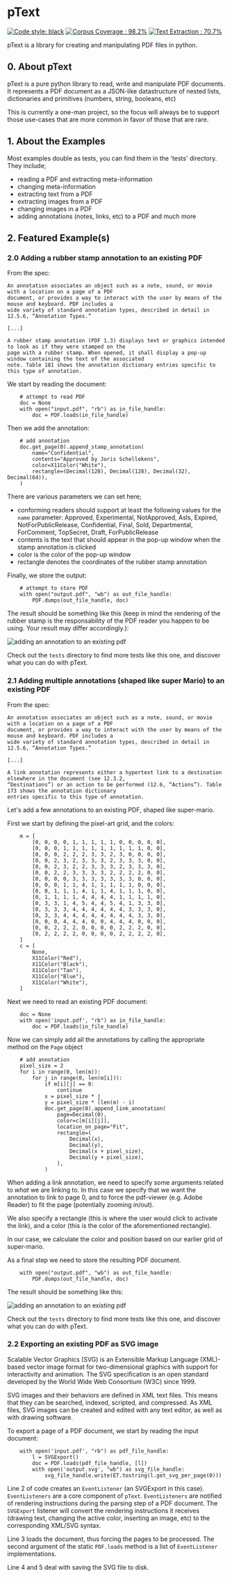 
# pText

[![Code style: black](https://img.shields.io/badge/code%20style-black-000000.svg)](https://github.com/psf/black)
[![Corpus Coverage : 98.2%](https://img.shields.io/badge/corpus%20coverage-98.2%25-green)]()
[![Text Extraction : 70.7%](https://img.shields.io/badge/text%20extraction-70.7%25-orange)]()

pText is a library for creating and manipulating PDF files in python.

## 0. About pText

pText is a pure python library to read, write and manipulate PDF documents. It represents a PDF document as a JSON-like datastructure of nested lists, dictionaries and primitives (numbers, string, booleans, etc)

This is currently a one-man project, so the focus will always be to support those use-cases that are more common in favor of those that are rare.

## 1. About the Examples

Most examples double as tests, you can find them in the 'tests' directory.  
They include; 
- reading a PDF and extracting meta-information
- changing meta-information  
- extracting text from a PDF
- extracting images from a PDF
- changing images in a PDF
- adding annotations (notes, links, etc) to a PDF
 and much more
 
## 2. Featured Example(s)

### 2.0 Adding a rubber stamp annotation to an existing PDF

From the spec:

    An annotation associates an object such as a note, sound, or movie with a location on a page of a PDF
    document, or provides a way to interact with the user by means of the mouse and keyboard. PDF includes a
    wide variety of standard annotation types, described in detail in 12.5.6, “Annotation Types.”

    [...]

    A rubber stamp annotation (PDF 1.3) displays text or graphics intended to look as if they were stamped on the
    page with a rubber stamp. When opened, it shall display a pop-up window containing the text of the associated
    note. Table 181 shows the annotation dictionary entries specific to this type of annotation.

We start by reading the document:   

        # attempt to read PDF
        doc = None
        with open("input.pdf", "rb") as in_file_handle:
            doc = PDF.loads(in_file_handle)

Then we add the annotation:

        # add annotation
        doc.get_page(0).append_stamp_annotation(
            name="Confidential",
            contents="Approved by Joris Schellekens",
            color=X11Color("White"),
            rectangle=(Decimal(128), Decimal(128), Decimal(32), Decimal(64)),
        )

There are various parameters we can set here; 
- conforming readers should support at least the following values for the `name` parameter: Approved, Experimental, NotApproved, AsIs, Expired, NotForPublicRelease, Confidential, Final, Sold, Departmental, ForComment, TopSecret, Draft, ForPublicRelease
- contents is the text that should appear in the pop-up window when the stamp annotation is clicked
- color is the color of the pop-up window
- rectangle denotes the coordinates of the rubber stamp annotation

Finally, we store the output:

        # attempt to store PDF
        with open("output.pdf", "wb") as out_file_handle:
            PDF.dumps(out_file_handle, doc)


The result should be something like this (keep in mind the rendering of the rubber stamp is the responsability of the PDF reader you happen to be using. Your result may differ accordingly.):

![adding an annotation to an existing pdf](readme_img/adding_a_rubber_stamp_annotation_to_an_existing_pdf.png)

Check out the `tests` directory to find more tests like this one, and discover what you can do with pText.


### 2.1 Adding multiple annotations (shaped like super Mario) to an existing PDF

From the spec:

    An annotation associates an object such as a note, sound, or movie with a location on a page of a PDF
    document, or provides a way to interact with the user by means of the mouse and keyboard. PDF includes a
    wide variety of standard annotation types, described in detail in 12.5.6, “Annotation Types.”
    
    [...]        
    
    A link annotation represents either a hypertext link to a destination elsewhere in the document (see 12.3.2,
    “Destinations”) or an action to be performed (12.6, “Actions”). Table 173 shows the annotation dictionary
    entries specific to this type of annotation.

Let's add a few annotations to an existing PDF, shaped like super-mario.

First we start by defining the pixel-art grid, and the colors:


        m = [
            [0, 0, 0, 0, 1, 1, 1, 1, 1, 0, 0, 0, 0, 0],
            [0, 0, 0, 1, 1, 1, 1, 1, 1, 1, 1, 1, 0, 0],
            [0, 0, 0, 2, 2, 2, 3, 3, 2, 3, 0, 0, 0, 0],
            [0, 0, 2, 3, 2, 3, 3, 3, 2, 3, 3, 3, 0, 0],
            [0, 0, 2, 3, 2, 2, 3, 3, 3, 2, 3, 3, 3, 0],
            [0, 0, 2, 2, 3, 3, 3, 3, 2, 2, 2, 2, 0, 0],
            [0, 0, 0, 0, 3, 3, 3, 3, 3, 3, 3, 0, 0, 0],
            [0, 0, 0, 1, 1, 4, 1, 1, 1, 1, 1, 0, 0, 0],
            [0, 0, 1, 1, 1, 4, 1, 1, 4, 1, 1, 1, 0, 0],
            [0, 1, 1, 1, 1, 4, 4, 4, 4, 1, 1, 1, 1, 0],
            [0, 3, 3, 1, 4, 5, 4, 4, 5, 4, 1, 3, 3, 0],
            [0, 3, 3, 3, 4, 4, 4, 4, 4, 4, 3, 3, 3, 0],
            [0, 3, 3, 4, 4, 4, 4, 4, 4, 4, 4, 3, 3, 0],
            [0, 0, 0, 4, 4, 4, 0, 0, 4, 4, 4, 0, 0, 0],
            [0, 0, 2, 2, 2, 0, 0, 0, 0, 2, 2, 2, 0, 0],
            [0, 2, 2, 2, 2, 0, 0, 0, 0, 2, 2, 2, 2, 0],
        ]
        c = [
            None,
            X11Color("Red"),
            X11Color("Black"),
            X11Color("Tan"),
            X11Color("Blue"),
            X11Color("White"),
        ]
        
Next we need to read an existing PDF document:

        doc = None
        with open('input.pdf', "rb") as in_file_handle:
            doc = PDF.loads(in_file_handle)
            
Now we can simply add all the annotations by calling the appropriate method on the `Page` object

        # add annotation
        pixel_size = 2
        for i in range(0, len(m)):
            for j in range(0, len(m[i])):
                if m[i][j] == 0:
                    continue
                x = pixel_size * j
                y = pixel_size * (len(m) - i)
                doc.get_page(0).append_link_annotation(
                    page=Decimal(0),
                    color=c[m[i][j]],
                    location_on_page="Fit",
                    rectangle=(
                        Decimal(x),
                        Decimal(y),
                        Decimal(x + pixel_size),
                        Decimal(y + pixel_size),
                    ),
                )

When adding a link annotation, we need to specify some arguments related to *what* we are linking to. 
In this case we specify that we want the annotation to link to page 0, and to force the pdf-viewer (e.g. Adobe Reader)
to fit the page (potentially zooming in/out).

We also specify a rectangle (this is where the user would click to activate the link), 
and a color (this is the color of the aforementioned rectangle).

In our case, we calculate the color and position based on our earlier grid of super-mario.

As a final step we need to store the resulting PDF document.

        with open("output.pdf", "wb") as out_file_handle:
            PDF.dumps(out_file_handle, doc)

The result should be something like this:

![adding an annotation to an existing pdf](readme_img/adding_multiple_annotations_shaped_like_super_mario_to_an_existing_pdf.png)

Check out the `tests` directory to find more tests like this one, and discover what you can do with pText.

### 2.2 Exporting an existing PDF as SVG image      

Scalable Vector Graphics (SVG) is an Extensible Markup Language (XML)-based vector image format for two-dimensional graphics with support for interactivity and animation. The SVG specification is an open standard developed by the World Wide Web Consortium (W3C) since 1999.

SVG images and their behaviors are defined in XML text files. This means that they can be searched, indexed, scripted, and compressed. As XML files, SVG images can be created and edited with any text editor, as well as with drawing software.

To export a page of a PDF document, we start by reading the input document:

        with open('input.pdf', "rb") as pdf_file_handle:
            l = SVGExport()
            doc = PDF.loads(pdf_file_handle, [l])
            with open('output.svg', "wb") as svg_file_handle:
                svg_file_handle.write(ET.tostring(l.get_svg_per_page(0)))

Line 2 of code creates an `EventListener` (an SVGExport in this case). 
`EventListeners` are a core component of `pText`. `EventListeners` are notified of rendering instructions
during the parsing step of a PDF document. The `SVGExport` listener will convert the rendering instructions it receives 
(drawing text, changing the active color, inserting an image, etc) to the corresponding XML/SVG syntax.

Line 3 loads the document, thus forcing the pages to be processed. The second argument of the static `PDF.loads` method
is a list of `EventListener` implementations.

Line 4 and 5 deal with saving the SVG file to disk.